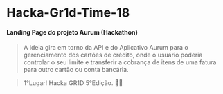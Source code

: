 # Hacka-Gr1d-Time-18

#### Landing Page do projeto Aurum (Hackathon)
 
> A ideia gira em torno da API e do Aplicativo Aurum para o gerenciamento dos cartões de crédito, onde o usuário poderia controlar o seu limite e transferir a cobrança de itens de uma fatura para outro cartão ou conta bancária.

> 1°Lugar! Hacka GR1D 5°Edição. 🚀🚀
